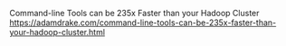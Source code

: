 Command-line Tools can be 235x Faster than your Hadoop Cluster  
https://adamdrake.com/command-line-tools-can-be-235x-faster-than-your-hadoop-cluster.html
